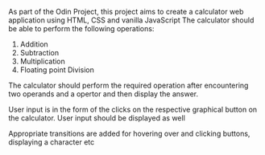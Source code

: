 As part of the Odin Project, this project aims to create a calculator web application using HTML, CSS and vanilla JavaScript
The calculator should be able to perform the following operations:
1)  Addition
2)  Subtraction
3)  Multiplication
4)  Floating point Division

The calculator should perform the required operation after encountering two operands and a opertor and then display the answer.

User input is in the form of the clicks on the respective graphical button on the calculator. User input should be displayed as well

Appropriate transitions are added for hovering over and clicking buttons, displaying a character etc